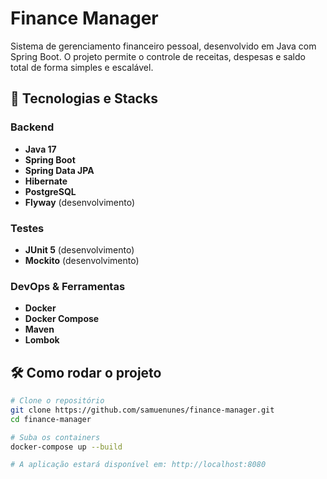 # Finance Manager

Sistema de gerenciamento financeiro pessoal, desenvolvido em Java com Spring Boot. O projeto permite o controle de receitas, despesas e saldo total de forma simples e escalável.

## 🚀 Tecnologias e Stacks

### Backend
- **Java 17**
- **Spring Boot**
- **Spring Data JPA**
- **Hibernate**
- **PostgreSQL**
- **Flyway** (desenvolvimento)

### Testes
- **JUnit 5** (desenvolvimento)
- **Mockito** (desenvolvimento)

### DevOps & Ferramentas
- **Docker**
- **Docker Compose**
- **Maven**
- **Lombok**

## 🛠️ Como rodar o projeto

```bash
# Clone o repositório
git clone https://github.com/samuenunes/finance-manager.git
cd finance-manager

# Suba os containers
docker-compose up --build

# A aplicação estará disponível em: http://localhost:8080
```
